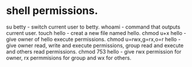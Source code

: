 # shell permissions.
su betty - switch current user to betty.
whoami - command that outputs current user.
touch hello - creat a new file named hello.
chmod u+x hello - give owner of hello execute permissions.
chmod u=rwx,g=rx,o=r hello - give owner read, write and execute permissions, group read and execute and others read permissions.
chmod 753 hello - give rwx permission for owner, rx permmisions for group and wx for others.

